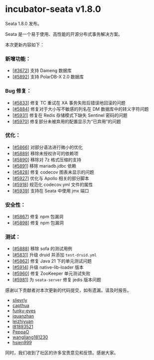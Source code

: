 # incubator-seata v1.8.0
<div class="markdown-body my-3" data-pjax="true" data-test-selector="body-content" data-view-component="true">
<p>Seata 1.8.0 发布。</p>
<p>Seata 是一个易于使用、高性能的开源分布式事务解决方案。</p>
<p>本次更新内容如下：</p>
<h3>新增功能：</h3>
<ul>
<li>[<a href="https://github.com/seata/seata/pull/3672" data-hovercard-type="pull_request" data-hovercard-url="/apache/incubator-seata/pull/3672/hovercard">#3672</a>] 支持 Dameng 数据库</li>
<li>[<a href="https://github.com/seata/seata/pull/5892" data-hovercard-type="pull_request" data-hovercard-url="/apache/incubator-seata/pull/5892/hovercard">#5892</a>] 支持 PolarDB-X 2.0 数据库</li>
</ul>
<h3>Bug 修复：</h3>
<ul>
<li>[<a href="https://github.com/seata/seata/pull/5833" data-hovercard-type="pull_request" data-hovercard-url="/apache/incubator-seata/pull/5833/hovercard">#5833</a>] 修复 TC 重试在 XA 事务失败后错误地回滚的问题</li>
<li>[<a href="https://github.com/seata/seata/pull/5884" data-hovercard-type="pull_request" data-hovercard-url="/apache/incubator-seata/pull/5884/hovercard">#5884</a>] 修复对于大小写不敏感的列名在 DM 数据库中的转义字符问题</li>
<li>[<a href="https://github.com/seata/seata/pull/5931" data-hovercard-type="pull_request" data-hovercard-url="/apache/incubator-seata/pull/5931/hovercard">#5931</a>] 修复在 Redis 存储模式下缺失 Sentinel 密码的问题</li>
<li>[<a href="https://github.com/seata/seata/pull/5970" data-hovercard-type="pull_request" data-hovercard-url="/apache/incubator-seata/pull/5970/hovercard">#5970</a>] 修复部分未被弃用的配置显示为&ldquo;已弃用&rdquo;的问题</li>
</ul>
<h3>优化：</h3>
<ul>
<li>[<a href="https://github.com/seata/seata/pull/5866" data-hovercard-type="pull_request" data-hovercard-url="/apache/incubator-seata/pull/5866/hovercard">#5866</a>] 对部分语法进行微小的优化</li>
<li>[<a href="https://github.com/seata/seata/pull/5889" data-hovercard-type="pull_request" data-hovercard-url="/apache/incubator-seata/pull/5889/hovercard">#5889</a>] 移除未授权许可的依赖项</li>
<li>[<a href="https://github.com/seata/seata/pull/5890" data-hovercard-type="pull_request" data-hovercard-url="/apache/incubator-seata/pull/5890/hovercard">#5890</a>] 移除对 7z 格式压缩的支持</li>
<li>[<a href="https://github.com/seata/seata/pull/5891" data-hovercard-type="pull_request" data-hovercard-url="/apache/incubator-seata/pull/5891/hovercard">#5891</a>] 移除 mariadb.jdbc 依赖</li>
<li>[<a href="https://github.com/seata/seata/pull/5828" data-hovercard-type="pull_request" data-hovercard-url="/apache/incubator-seata/pull/5828/hovercard">#5828</a>] 修复 codecov 图表未显示的问题</li>
<li>[<a href="https://github.com/seata/seata/pull/5927" data-hovercard-type="pull_request" data-hovercard-url="/apache/incubator-seata/pull/5927/hovercard">#5927</a>] 优化与 Apollo 相关的部分脚本</li>
<li>[<a href="https://github.com/seata/seata/pull/5918" data-hovercard-type="pull_request" data-hovercard-url="/apache/incubator-seata/pull/5918/hovercard">#5918</a>] 规范化 codecov.yml 文件的属性</li>
<li>[<a href="https://github.com/seata/seata/pull/5939" data-hovercard-type="pull_request" data-hovercard-url="/apache/incubator-seata/pull/5939/hovercard">#5939</a>] 支持在 Seata 中使用 jmx 端口</li>
</ul>
<h3>安全性：</h3>
<ul>
<li>[<a href="https://github.com/seata/seata/pull/5867" data-hovercard-type="pull_request" data-hovercard-url="/apache/incubator-seata/pull/5867/hovercard">#5867</a>] 修复 npm 包漏洞</li>
<li>[<a href="https://github.com/seata/seata/pull/5898" data-hovercard-type="pull_request" data-hovercard-url="/apache/incubator-seata/pull/5898/hovercard">#5898</a>] 修复 npm 包漏洞</li>
</ul>
<h3>测试：</h3>
<ul>
<li>[<a href="https://github.com/seata/seata/pull/5888" data-hovercard-type="pull_request" data-hovercard-url="/apache/incubator-seata/pull/5888/hovercard">#5888</a>] 移除 sofa 的测试用例</li>
<li>[<a href="https://github.com/seata/seata/pull/5831" data-hovercard-type="pull_request" data-hovercard-url="/apache/incubator-seata/pull/5831/hovercard">#5831</a>] 升级 druid 并添加 <code>test-druid.yml</code></li>
<li>[<a href="https://github.com/seata/seata/pull/5862" data-hovercard-type="pull_request" data-hovercard-url="/apache/incubator-seata/pull/5862/hovercard">#5862</a>] 修复 Java 21 下的单元测试问题</li>
<li>[<a href="https://github.com/seata/seata/pull/5914" data-hovercard-type="pull_request" data-hovercard-url="/apache/incubator-seata/pull/5914/hovercard">#5914</a>] 升级 native-lib-loader 版本</li>
<li>[<a href="https://github.com/seata/seata/pull/5960" data-hovercard-type="pull_request" data-hovercard-url="/apache/incubator-seata/pull/5960/hovercard">#5960</a>] 修复 ZooKeeper 单元测试失败</li>
<li>[<a href="https://github.com/seata/seata/pull/5981" data-hovercard-type="pull_request" data-hovercard-url="/apache/incubator-seata/pull/5981/hovercard">#5981</a>] 为 <code>seata-server</code> 修复 jedis 版本问题</li>
</ul>
<p>感谢以下贡献者对本次更新的代码提交，如有遗漏，请及时报告。</p>
<ul>
<li><a href="https://github.com/slievrly">slievrly</a></li>
<li><a href="https://github.com/capthua">capthua</a></li>
<li><a href="https://github.com/funky-eyes">funky-eyes</a></li>
<li><a href="https://github.com/iquanzhan">iquanzhan</a></li>
<li><a href="https://github.com/leizhiyuan">leizhiyuan</a></li>
<li><a href="https://github.com/l81893521">l81893521</a></li>
<li><a href="https://github.com/PeppaO">PeppaO</a></li>
<li><a href="https://github.com/wangliang181230">wangliang181230</a></li>
<li><a href="https://github.com/hsien999">hsien999</a></li>
</ul>
<p>同时，我们收到了社区的许多宝贵意见和反馈。感谢大家。</p>
</div>